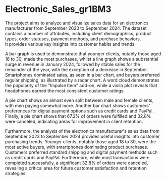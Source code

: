 # Electronic_Sales_gr1BM3

The project aims to analyze and visualize sales data for an electronics manufacturer from September 2023 to September 2024. The dataset contains a number of attributes, including client demographics, product types, order statuses, payment methods, and purchase behaviors. It provides various key insights into customer habits and trends.

A bar graph is used to demonstrate that younger clients, notably those aged 18 to 30, made the most purchases, whilst a line graph shows a substantial surge in revenue in January 2024, followed by stable sales for the remainder of the year, with the exception of a decrease in September. Smartphones dominated sales, as seen in a bar chart, and buyers preferred regular shipping, as illustrated by a radar chart. A word cloud demonstrates the popularity of the "Impulse Item" add-on, while a violin plot reveals that headphones earned the most consistent customer ratings. 

A pie chart shows an almost even split between male and female clients, with men paying somewhat more. Another bar chart shows customers' preferences for digital payment options such as credit cards and PayPal. Finally, a pie chart shows that 67.2% of orders were fulfilled and 32.8% were canceled, indicating areas for improvement in client retention.

Furthermore, the analysis of the electronics manufacturer's sales data from September 2023 to September 2024 provides useful insights into customer purchasing trends. Younger clients, notably those aged 18 to 30, were the most active buyers, with smartphones dominating product purchases. Customers preferred standard shipping and digital payment methods such as credit cards and PayPal. Furthermore, while most transactions were completed successfully, a significant 32.8% of orders were canceled, revealing a critical area for future customer satisfaction and retention strategies.
